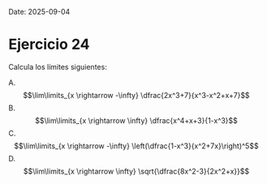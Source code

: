 Date: 2025-09-04

# Ejercicio 24


Calcula los límites siguientes:

A.  $$\lim\limits_{x \rightarrow -\infty} \dfrac{2x^3+7}{x^3-x^2+x+7}$$
B.  $$\lim\limits_{x \rightarrow \infty} \dfrac{x^4+x+3}{1-x^3}$$
C.  $$\lim\limits_{x \rightarrow -\infty} \left(\dfrac{1-x^3}{x^2+7x}\right)^5$$
D.  $$\lim\limits_{x \rightarrow \infty} \sqrt{\dfrac{8x^2-3}{2x^2+x}}$$
